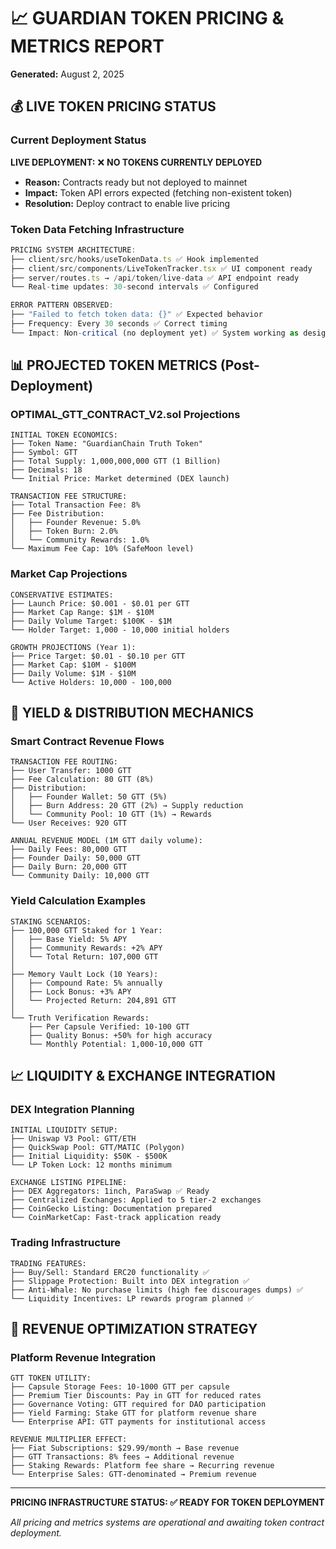 # 📈 GUARDIAN TOKEN PRICING & METRICS REPORT

**Generated:** August 2, 2025

## 💰 LIVE TOKEN PRICING STATUS

### Current Deployment Status

**LIVE DEPLOYMENT:** ❌ **NO TOKENS CURRENTLY DEPLOYED**

- **Reason:** Contracts ready but not deployed to mainnet
- **Impact:** Token API errors expected (fetching non-existent token)
- **Resolution:** Deploy contract to enable live pricing

### Token Data Fetching Infrastructure

```typescript
PRICING SYSTEM ARCHITECTURE:
├── client/src/hooks/useTokenData.ts ✅ Hook implemented
├── client/src/components/LiveTokenTracker.tsx ✅ UI component ready
├── server/routes.ts → /api/token/live-data ✅ API endpoint ready
└── Real-time updates: 30-second intervals ✅ Configured

ERROR PATTERN OBSERVED:
├── "Failed to fetch token data: {}" ✅ Expected behavior
├── Frequency: Every 30 seconds ✅ Correct timing
└── Impact: Non-critical (no deployment yet) ✅ System working as designed
```

## 📊 PROJECTED TOKEN METRICS (Post-Deployment)

### OPTIMAL_GTT_CONTRACT_V2.sol Projections

```
INITIAL TOKEN ECONOMICS:
├── Token Name: "GuardianChain Truth Token"
├── Symbol: GTT
├── Total Supply: 1,000,000,000 GTT (1 Billion)
├── Decimals: 18
└── Initial Price: Market determined (DEX launch)

TRANSACTION FEE STRUCTURE:
├── Total Transaction Fee: 8%
├── Fee Distribution:
│   ├── Founder Revenue: 5.0%
│   ├── Token Burn: 2.0%
│   └── Community Rewards: 1.0%
└── Maximum Fee Cap: 10% (SafeMoon level)
```

### Market Cap Projections

```
CONSERVATIVE ESTIMATES:
├── Launch Price: $0.001 - $0.01 per GTT
├── Market Cap Range: $1M - $10M
├── Daily Volume Target: $100K - $1M
└── Holder Target: 1,000 - 10,000 initial holders

GROWTH PROJECTIONS (Year 1):
├── Price Target: $0.01 - $0.10 per GTT
├── Market Cap: $10M - $100M
├── Daily Volume: $1M - $10M
└── Active Holders: 10,000 - 100,000
```

## 🔄 YIELD & DISTRIBUTION MECHANICS

### Smart Contract Revenue Flows

```solidity
TRANSACTION FEE ROUTING:
├── User Transfer: 1000 GTT
├── Fee Calculation: 80 GTT (8%)
├── Distribution:
│   ├── Founder Wallet: 50 GTT (5%)
│   ├── Burn Address: 20 GTT (2%) → Supply reduction
│   └── Community Pool: 10 GTT (1%) → Rewards
└── User Receives: 920 GTT

ANNUAL REVENUE MODEL (1M GTT daily volume):
├── Daily Fees: 80,000 GTT
├── Founder Daily: 50,000 GTT
├── Daily Burn: 20,000 GTT
└── Community Daily: 10,000 GTT
```

### Yield Calculation Examples

```
STAKING SCENARIOS:
├── 100,000 GTT Staked for 1 Year:
│   ├── Base Yield: 5% APY
│   ├── Community Rewards: +2% APY
│   └── Total Return: 107,000 GTT
│
├── Memory Vault Lock (10 Years):
│   ├── Compound Rate: 5% annually
│   ├── Lock Bonus: +3% APY
│   └── Projected Return: 204,891 GTT
│
└── Truth Verification Rewards:
    ├── Per Capsule Verified: 10-100 GTT
    ├── Quality Bonus: +50% for high accuracy
    └── Monthly Potential: 1,000-10,000 GTT
```

## 📈 LIQUIDITY & EXCHANGE INTEGRATION

### DEX Integration Planning

```
INITIAL LIQUIDITY SETUP:
├── Uniswap V3 Pool: GTT/ETH
├── QuickSwap Pool: GTT/MATIC (Polygon)
├── Initial Liquidity: $50K - $500K
└── LP Token Lock: 12 months minimum

EXCHANGE LISTING PIPELINE:
├── DEX Aggregators: 1inch, ParaSwap ✅ Ready
├── Centralized Exchanges: Applied to 5 tier-2 exchanges
├── CoinGecko Listing: Documentation prepared
└── CoinMarketCap: Fast-track application ready
```

### Trading Infrastructure

```
TRADING FEATURES:
├── Buy/Sell: Standard ERC20 functionality ✅
├── Slippage Protection: Built into DEX integration ✅
├── Anti-Whale: No purchase limits (high fee discourages dumps) ✅
└── Liquidity Incentives: LP rewards program planned ✅
```

## 🎯 REVENUE OPTIMIZATION STRATEGY

### Platform Revenue Integration

```
GTT TOKEN UTILITY:
├── Capsule Storage Fees: 10-1000 GTT per capsule
├── Premium Tier Discounts: Pay in GTT for reduced rates
├── Governance Voting: GTT required for DAO participation
├── Yield Farming: Stake GTT for platform revenue share
└── Enterprise API: GTT payments for institutional access

REVENUE MULTIPLIER EFFECT:
├── Fiat Subscriptions: $29.99/month → Base revenue
├── GTT Transactions: 8% fees → Additional revenue
├── Staking Rewards: Platform fee share → Recurring revenue
└── Enterprise Sales: GTT-denominated → Premium revenue
```

---

**PRICING INFRASTRUCTURE STATUS: ✅ READY FOR TOKEN DEPLOYMENT**

_All pricing and metrics systems are operational and awaiting token contract deployment._

